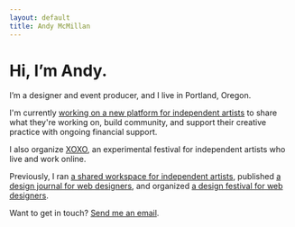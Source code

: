 ```yaml
---
layout: default
title: Andy McMillan
---
```


# Hi, I’m Andy.

I’m a designer and event producer, and I live in Portland, Oregon.

I'm currently [working on a new platform for independent artists](https://www.theverge.com/2018/10/24/18019720/kickstarter-drip-xoxo-andy-baio-mcmillan) to share what they're working on, build community, and support their creative practice with ongoing financial support.

I also organize [XOXO](http://xoxofest.com), an experimental festival for independent artists who live and work online. 

Previously, I ran [a shared workspace for independent artists](http://outpostpdx.com), published [a design journal for web designers](http://buildconf.com), and organized [a design festival for web designers](http://themanual.org).

Want to get in touch? [Send me an email](mailto:hi@andymcmillan.com).
